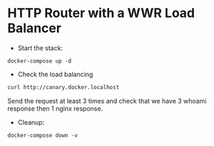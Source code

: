 # HTTP Router with a WWR Load Balancer

* Start the stack:

```shell
docker-compose up -d
```


*  Check the load balancing

```bash
curl http://canary.docker.localhost
```

Send the request at least 3 times and check that we have 3 whoami response then 1 nginx response.

* Cleanup:

```shell
docker-compose down -v
```
